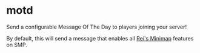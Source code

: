 # motd

Send a configurable Message Of The Day to players joining your server!

By default, this will send a message that enables all [Rei's Minimap](https://www.minecraftforum.net/forums/mapping-and-modding-java-edition/minecraft-mods/1275219-jul-08-reis-minimap-v3-4_01) features on SMP.
